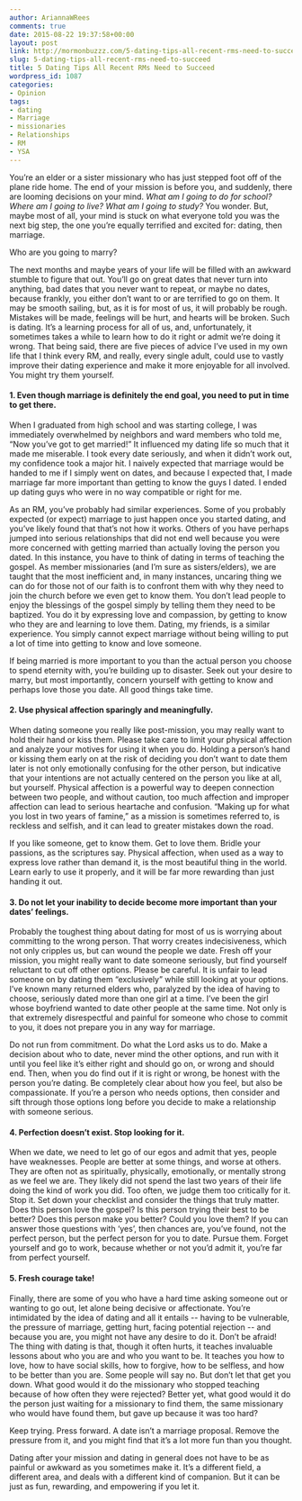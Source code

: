 ```yaml
---
author: AriannaWRees
comments: true
date: 2015-08-22 19:37:58+00:00
layout: post
link: http://mormonbuzzz.com/5-dating-tips-all-recent-rms-need-to-succeed/
slug: 5-dating-tips-all-recent-rms-need-to-succeed
title: 5 Dating Tips All Recent RMs Need to Succeed
wordpress_id: 1087
categories:
- Opinion
tags:
- dating
- Marriage
- missionaries
- Relationships
- RM
- YSA
---
```


You’re an elder or a sister missionary who has just stepped foot off of the plane ride home. The end of your mission is before you, and suddenly, there are looming decisions on your mind. _What am I going to do for school? Where am I going to live? What am I going to study?_ You wonder. But, maybe most of all, your mind is stuck on what everyone told you was the next big step, the one you’re equally terrified and excited for: dating, then marriage.

Who are you going to marry?

The next months and maybe years of your life will be filled with an awkward stumble to figure that out. You’ll go on great dates that never turn into anything, bad dates that you never want to repeat, or maybe no dates, because frankly, you either don’t want to or are terrified to go on them. It may be smooth sailing, but, as it is for most of us, it will probably be rough. Mistakes will be made, feelings will be hurt, and hearts will be broken. Such is dating. It’s a learning process for all of us, and, unfortunately, it sometimes takes a while to learn how to do it right or admit we’re doing it wrong.
That being said, there are five pieces of advice I’ve used in my own life that I think every RM, and really, every single adult, could use to vastly improve their dating experience and make it more enjoyable for all involved. You might try them yourself.


#### 1. Even though marriage is definitely the end goal, you need to put in time to get there.




When I graduated from high school and was starting college, I was immediately overwhelmed by neighbors and ward members who told me, “Now you’ve got to get married!” It influenced my dating life so much that it made me miserable. I took every date seriously, and when it didn’t work out, my confidence took a major hit. I naively expected that marriage would be handed to me if I simply went on dates, and because I expected that, I made marriage far more important than getting to know the guys I dated. I ended up dating guys who were in no way compatible or right for me.

As an RM, you’ve probably had similar experiences. Some of you probably expected (or expect) marriage to just happen once you started dating, and you’ve likely found that that’s not how it works. Others of you have perhaps jumped into serious relationships that did not end well because you were more concerned with getting married than actually loving the person you dated. In this instance, you have to think of dating in terms of teaching the gospel. As member missionaries (and I’m sure as sisters/elders), we are taught that the most inefficient and, in many instances, uncaring thing we can do for those not of our faith is to confront them with why they need to join the church before we even get to know them. You don’t lead people to enjoy the blessings of the gospel simply by telling them they need to be baptized. You do it by expressing love and compassion, by getting to know who they are and learning to love them. Dating, my friends, is a similar experience. You simply cannot expect marriage without being willing to put a lot of time into getting to know and love someone.

If being married is more important to you than the actual person you choose to spend eternity with, you’re building up to disaster. Seek out your desire to marry, but most importantly, concern yourself with getting to know and perhaps love those you date. All good things take time.


#### 2. Use physical affection sparingly and meaningfully.




When dating someone you really like post-mission, you may really want to hold their hand or kiss them. Please take care to limit your physical affection and analyze your motives for using it when you do. Holding a person’s hand or kissing them early on at the risk of deciding you don’t want to date them later is not only emotionally confusing for the other person, but indicative that your intentions are not actually centered on the person you like at all, but yourself. Physical affection is a powerful way to deepen connection between two people, and without caution, too much affection and improper affection can lead to serious heartache and confusion. “Making up for what you lost in two years of famine,” as a mission is sometimes referred to, is reckless and selfish, and it can lead to greater mistakes down the road.

If you like someone, get to know them. Get to love them. Bridle your passions, as the scriptures say. Physical affection, when used as a way to express love rather than demand it, is the most beautiful thing in the world. Learn early to use it properly, and it will be far more rewarding than just handing it out.


#### 3. Do not let your inability to decide become more important than your dates’ feelings.




Probably the toughest thing about dating for most of us is worrying about committing to the wrong person. That worry creates indecisiveness, which not only cripples us, but can wound the people we date. Fresh off your mission, you might really want to date someone seriously, but find yourself reluctant to cut off other options. Please be careful. It is unfair to lead someone on by dating them “exclusively” while still looking at your options. I’ve known many returned elders who, paralyzed by the idea of having to choose, seriously dated more than one girl at a time. I’ve been the girl whose boyfriend wanted to date other people at the same time. Not only is that extremely disrespectful and painful for someone who chose to commit to you, it does not prepare you in any way for marriage.

Do not run from commitment. Do what the Lord asks us to do. Make a decision about who to date, never mind the other options, and run with it until you feel like it’s either right and should go on, or wrong and should end. Then, when you do find out if it is right or wrong, be honest with the person you’re dating. Be completely clear about how you feel, but also be compassionate. If you’re a person who needs options, then consider and sift through those options long before you decide to make a relationship with someone serious.


#### 4. Perfection doesn’t exist. Stop looking for it.




When we date, we need to let go of our egos and admit that yes, people have weaknesses. People are better at some things, and worse at others. They are often not as spiritually, physically, emotionally, or mentally strong as we feel we are. They likely did not spend the last two years of their life doing the kind of work you did. Too often, we judge them too critically for it. Stop it. Set down your checklist and consider the things that truly matter. Does this person love the gospel? Is this person trying their best to be better? Does this person make you better? Could you love them? If you can answer those questions with ‘yes’, then chances are, you’ve found, not the perfect person, but the perfect person for you to date. Pursue them. Forget yourself and go to work, because whether or not you’d admit it, you’re far from perfect yourself.


#### 5. Fresh courage take!




Finally, there are some of you who have a hard time asking someone out or wanting to go out, let alone being decisive or affectionate. You’re intimidated by the idea of dating and all it entails -- having to be vulnerable, the pressure of marriage, getting hurt, facing potential rejection -- and because you are, you might not have any desire to do it. Don’t be afraid! The thing with dating is that, though it often hurts, it teaches invaluable lessons about who you are and who you want to be. It teaches you how to love, how to have social skills, how to forgive, how to be selfless, and how to be better than you are. Some people will say no. But don’t let that get you down. What good would it do the missionary who stopped teaching because of how often they were rejected? Better yet, what good would it do the person just waiting for a missionary to find them, the same missionary who would have found them, but gave up because it was too hard?

Keep trying. Press forward. A date isn’t a marriage proposal. Remove the pressure from it, and you might find that it’s a lot more fun than you thought.

Dating after your mission and dating in general does not have to be as painful or awkward as you sometimes make it. It’s a different field, a different area, and deals with a different kind of companion. But it can be just as fun, rewarding, and empowering if you let it.
